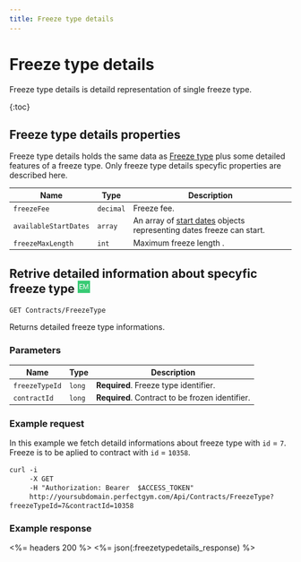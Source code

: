 ```yaml
---
title: Freeze type details
---
```


# Freeze type details

Freeze type details is detaild representation of single freeze type. 

{:toc}


## <a name="properties"></a>Freeze type details properties

Freeze type details holds the same data as [Freeze type][FreezeType] plus some detailed features of a freeze type.
Only freeze type details specyfic properties are described here.


Name    		    	| Type    			| Description
------------------------|-------------------|----------------------
`freezeFee`				|`decimal`			| Freeze fee.
`availableStartDates`	|`array`			| An array of [start dates][FreezeStartDate] objects representing dates freeze can start.
`freezeMaxLength`	    |`int`			    | Maximum freeze length .

 

## Retrive detailed information about specyfic freeze type ![alt text][EM]

    GET Contracts/FreezeType

Returns detailed freeze type informations.


### Parameters

Name            | Type       | Description
----------------|------------|------------------------
`freezeTypeId`  |`long`      | **Required**. Freeze type identifier.
`contractId`    |`long`      | **Required**. Contract to be frozen identifier.



### Example request

In this example we fetch detaild informations about freeze type with `id` = `7`. Freeze is to be aplied to contract with `id` = `10358`.

``` command-line
curl -i 
     -X GET 
     -H "Authorization: Bearer  $ACCESS_TOKEN"  
     http://yoursubdomain.perfectgym.com/Api/Contracts/FreezeType?freezeTypeId=7&contractId=10358    	
```


### Example response

<%= headers 200 %>
<%= json(:freezetypedetails_response) %>



[FreezeType]: /api/contracts/freezetypes#properties
[FreezeStartDate]: /appendix/datatypes/freezestartdate

[EM]: /assets/images/employee.png "Employee mode"
[UM]: /assets/images/user.png "User mode"

